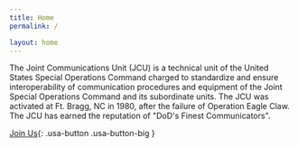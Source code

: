 ```yaml
---
title: Home
permalink: /

layout: home
---
```



The Joint Communications Unit (JCU) is a technical unit of the United States Special Operations Command charged to standardize and ensure interoperability of communication procedures and equipment of the Joint Special Operations Command and its subordinate units. The JCU was activated at Ft. Bragg, NC in 1980, after the failure of Operation Eagle Claw. The JCU has earned the reputation of "DoD's Finest Communicators".

[Join Us](#){: .usa-button .usa-button-big }
